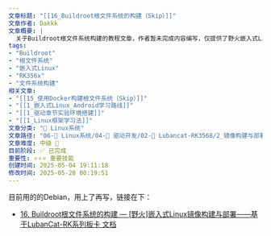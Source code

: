 ```yaml
---
文章标题: "[[16_Buildroot根文件系统的构建（Skip）]]" 
文章作者: Dakkk
文章概要: |
  关于Buildroot根文件系统构建的教程文章，作者暂未完成内容编写，仅提供了野火嵌入式Linux文档的参考链接。
tags:
- "Buildroot"
- "根文件系统"
- "嵌入式Linux"
- "RK356x"
- "文件系统构建"
相关文章:
- "[[15_使用Docker构建根文件系统（Skip）]]"
- "[[1_嵌入式Linux_Android学习路线]]"
- "[[1_驱动章节实验环境搭建]]"
- "[[1_Linux框架学习法]]"
文章分类: "🐧 Linux系统"
文章路径: "06-🐧 Linux系统/04-🔌 驱动开发/02-💾 Lubancat-RK3568/2_镜像构建与部署/16_Buildroot根文件系统的构建（Skip）.md"
文章难度: 中级 🌳
目前阶段: ✅ 已完成
重要性: ⭐⭐⭐ 重要技能
创建时间: 2025-05-04 19:11:18
修改时间: 2025-05-28 00:19:51
---
```



目前用的的Debian，用上了再写，链接在下：
- [16. Buildroot根文件系统的构建 — [野火]嵌入式Linux镜像构建与部署——基于LubanCat-RK系列板卡 文档](https://doc.embedfire.com/linux/rk356x/build_and_deploy/zh/latest/building_image/buildroot/buildroot-generic.html)